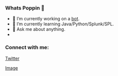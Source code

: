
### Whats Poppin 👋

- 🔭 I’m currently working on a [bot](https://github.com/mrGriizz/Advanced-Bot). 
- 🌱 I’m currently learning Java/Python/Splunk/SPL.
- 💬 Ask me about anything.
-

### Connect with me:
[Twitter](https://twitter.com/ignGriizz) 


[Image](https://github-readme-stats.vercel.app/api?username=mrGRiizz&&show_icons=true&title_color=ffffff&icon_color=bb2acf&text_color=daf7dc&bg_color=151515)
